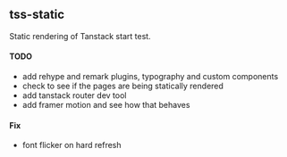 ## tss-static

Static rendering of Tanstack start test.

#### TODO

- add rehype and remark plugins, typography and custom components
- check to see if the pages are being statically rendered
- add tanstack router dev tool
- add framer motion and see how that behaves

#### Fix

- font flicker on hard refresh
